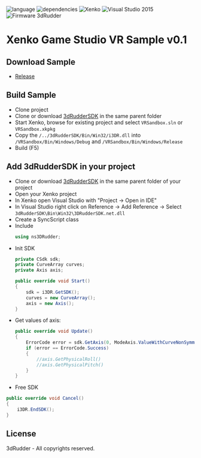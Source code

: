 ![language](https://img.shields.io/badge/Language-C%23-green.svg) 
![dependencies](https://img.shields.io/badge/Dependecies-3dRudderSDK-green.svg)
![Xenko](https://img.shields.io/badge/Xenko-2.0.1.1-green.svg)
![Visual Studio 2015](https://img.shields.io/badge/Visual%20Studio-2015-brightgreen.svg)
![Firmware 3dRudder](https://img.shields.io/badge/Firmware%203dRudder-%3E%20v1.3.5.2-brightgreen.svg)

# Xenko Game Studio VR Sample v0.1

## Download Sample
* [Release](https://github.com/3DRudder/XenkoGameStudio/releases/latest)

## Build Sample
* Clone project
* Clone or download [3dRudderSDK](https://github.com/3DRudder/3DRudderSDK) in the same parent folder
* Start Xenko, browse for existing project and select ```VRSandbox.sln``` or ```VRSandbox.xkpkg```
* Copy the ```/../3dRudderSDK/Bin/Win32/i3DR.dll``` into ```/VRSandbox/Bin/Windows/Debug``` and ```/VRSandbox/Bin/Windows/Release```
* Build (F5)

## Add 3dRudderSDK in your project
* Clone or download [3dRudderSDK](https://github.com/3DRudder/3DRudderSDK) in the same parent folder of your project
* Open your Xenko project
* In Xenko open Visual Studio with "Project -> Open in IDE"
* In Visual Studio right click on Reference -> Add Reference -> Select ```3dRudderSDK\Bin\Win32\3DRudderSDK.net.dll```
* Create a SyncScript class
* Include 
  ```C#
  using ns3DRudder;
  ```
* Init SDK 
  ```C#
  private CSdk sdk;
  private CurveArray curves;
  private Axis axis;
  
  public override void Start()
  {
      sdk = i3DR.GetSDK();
      curves = new CurveArray();
      axis = new Axis();
  }
  ```
* Get values of axis:
  ```C#
  public override void Update()
  {
      ErrorCode error = sdk.GetAxis(0, ModeAxis.ValueWithCurveNonSymmetricalPitch, axis, curves);
      if (error == ErrorCode.Success)
      {
          //axis.GetPhysicalRoll()
          //axis.GetPhysicalPitch()
      }
  }
  ```
 * Free SDK 
  ```C#
  public override void Cancel()
  {
      i3DR.EndSDK();
  }
 ```
 
## License

3dRudder - All copyrights reserved.


